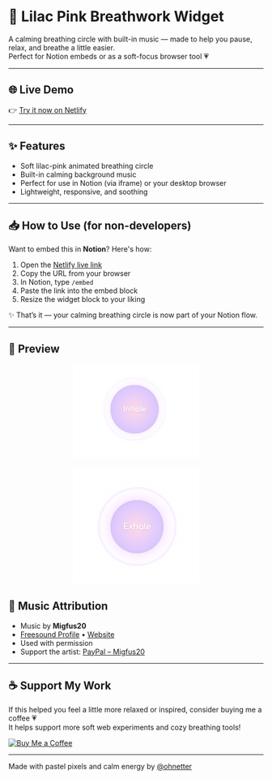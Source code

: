 # 🌸 Lilac Pink Breathwork Widget

A calming breathing circle with built-in music — made to help you pause, relax, and breathe a little easier.  
Perfect for Notion embeds or as a soft-focus browser tool 💗

---

## 🌐 Live Demo

👉 [Try it now on Netlify](https://notion-breathwork-widget-lilac-pink.netlify.app/)

---

## ✨ Features

- Soft lilac-pink animated breathing circle
- Built-in calming background music
- Perfect for use in Notion (via iframe) or your desktop browser
- Lightweight, responsive, and soothing

---

## 📥 How to Use (for non-developers)

Want to embed this in **Notion**? Here's how:

1. Open the [Netlify live link](https://notion-breathwork-widget-lilac-pink.netlify.app/)
2. Copy the URL from your browser
3. In Notion, type `/embed`
4. Paste the link into the embed block
5. Resize the widget block to your liking

✨ That’s it — your calming breathing circle is now part of your Notion flow.

---
## 📸 Preview

<div align="center">
  <img src="https://raw.githubusercontent.com/ohnetter/Breathwork-Widget/main/assets/Inhale.png" width="250" alt="Inhale preview" />
  <br><br>
  <img src="https://raw.githubusercontent.com/ohnetter/Breathwork-Widget/main/assets/Exhale.png" width="250" alt="Exhale preview" />
</div>


## 🎵 Music Attribution

- Music by **Migfus20**  
- [Freesound Profile](https://freesound.org/people/Migfus20) • [Website](https://migfus.site)  
- Used with permission  
- Support the artist: [PayPal – Migfus20](https://www.paypal.com/paypalme/migfus20)

---

## ☕ Support My Work

If this helped you feel a little more relaxed or inspired, consider buying me a coffee 💗  
It helps support more soft web experiments and cozy breathing tools!

[![Buy Me a Coffee](https://img.shields.io/badge/Buy%20Me%20a%20Coffee-pink?style=for-the-badge&logo=buy-me-a-coffee&logoColor=white)](https://coff.ee/ohnetter)

---

Made with pastel pixels and calm energy by [@ohnetter](https://github.com/ohnetter)

